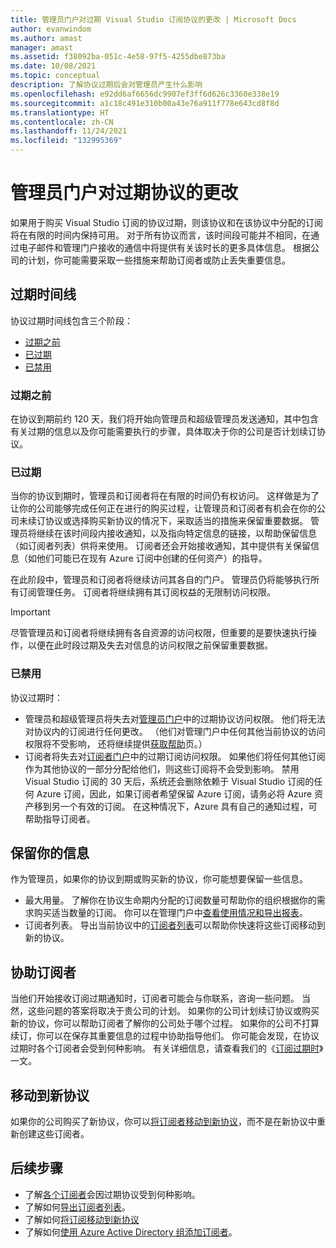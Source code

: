 ```yaml
---
title: 管理员门户对过期 Visual Studio 订阅协议的更改 | Microsoft Docs
author: evanwindom
ms.author: amast
manager: amast
ms.assetid: f38092ba-051c-4e58-97f5-4255dbe873ba
ms.date: 10/08/2021
ms.topic: conceptual
description: 了解协议过期后会对管理员产生什么影响
ms.openlocfilehash: e92dd6af6656dc9907ef3ff6d626c3360e338e19
ms.sourcegitcommit: a1c18c491e310b00a43e76a911f778e643cd8f8d
ms.translationtype: HT
ms.contentlocale: zh-CN
ms.lasthandoff: 11/24/2021
ms.locfileid: "132995369"
---
```

# <a name="admin-portal-changes-for-expired-agreements"></a>管理员门户对过期协议的更改
如果用于购买 Visual Studio 订阅的协议过期，则该协议和在该协议中分配的订阅将在有限的时间内保持可用。  对于所有协议而言，该时间段可能并不相同，在通过电子邮件和管理门户接收的通信中将提供有关该时长的更多具体信息。  根据公司的计划，你可能需要采取一些措施来帮助订阅者或防止丢失重要信息。

## <a name="expiration-timeline"></a>过期时间线 
协议过期时间线包含三个阶段：
- [过期之前](#prior-to-expiration)
- [已过期](#expired)
- [已禁用](#disabled)

### <a name="prior-to-expiration"></a>过期之前
在协议到期前约 120 天，我们将开始向管理员和超级管理员发送通知，其中包含有关过期的信息以及你可能需要执行的步骤，具体取决于你的公司是否计划续订协议。 

### <a name="expired"></a>已过期
当你的协议到期时，管理员和订阅者将在有限的时间仍有权访问。  这样做是为了让你的公司能够完成任何正在进行的购买过程，让管理员和订阅者有机会在你的公司未续订协议或选择购买新协议的情况下，采取适当的措施来保留重要数据。  管理员将继续在该时间段内接收通知，以及指向特定信息的链接，以帮助保留信息（如订阅者列表）供将来使用。  订阅者还会开始接收通知，其中提供有关保留信息（如他们可能已在现有 Azure 订阅中创建的任何资产）的指导。  

在此阶段中，管理员和订阅者将继续访问其各自的门户。  管理员仍将能够执行所有订阅管理任务。  订阅者将继续拥有其订阅权益的无限制访问权限。  

> [!IMPORTANT]
> 尽管管理员和订阅者将继续拥有各自资源的访问权限，但重要的是要快速执行操作，以便在此时段过期及失去对信息的访问权限之前保留重要数据。

### <a name="disabled"></a>已禁用
协议过期时：
- 管理员和超级管理员将失去对[管理员门户](https://manage.visualstudio.com)中的过期协议访问权限。  他们将无法对协议内的订阅进行任何更改。  （他们对管理门户中任何其他当前协议的访问权限将不受影响，  还将继续提供[获取帮助](https://manage.visualstudio.com/gethelp)页。）
- 订阅者将失去对[订阅者门户](https://my.visualstudio.com)中的过期订阅访问权限。  如果他们将任何其他订阅作为其他协议的一部分分配给他们，则这些订阅将不会受到影响。 禁用 Visual Studio 订阅的 30 天后，系统还会删除依赖于 Visual Studio 订阅的任何 Azure 订阅，因此，如果订阅者希望保留 Azure 订阅，请务必将 Azure 资产移到另一个有效的订阅。  在这种情况下，Azure 具有自己的通知过程，可帮助指导订阅者。  

## <a name="preserving-your-information"></a>保留你的信息
作为管理员，如果你的协议到期或购买新的协议，你可能想要保留一些信息。 
- 最大用量。  了解你在协议生命期内分配的订阅数量可帮助你的组织根据你的需求购买适当数量的订阅。  你可以在管理门户中[查看使用情况和导出报表](maximum-usage.md)。  
- 订阅者列表。  导出当前协议中的[订阅者列表](exporting-subscriptions.md)可以帮助你快速将这些订阅移动到新的协议。  

## <a name="assisting-subscribers"></a>协助订阅者
当他们开始接收订阅过期通知时，订阅者可能会与你联系，咨询一些问题。  当然，这些问题的答案将取决于贵公司的计划。  如果你的公司计划续订协议或购买新的协议，你可以帮助订阅者了解你的公司处于哪个过程。  如果你的公司不打算续订，你可以在保存其重要信息的过程中协助指导他们。  你可能会发现，在协议过期时各个订阅者会受到何种影响。 有关详细信息，请查看我们的《[订阅过期时](subscription-expiration.md)》一文。 

## <a name="moving-to-a-new-agreement"></a>移动到新协议
如果你的公司购买了新协议，你可以[将订阅者移动到新协议](migrate-subscriptions.md)，而不是在新协议中重新创建这些订阅者。  

## <a name="next-steps"></a>后续步骤
- 了解[各个订阅者](subscription-expiration.md)会因过期协议受到何种影响。
- 了解如何[导出订阅者列表](exporting-subscriptions.md)。
- 了解如何[将订阅移动到新协议](migrate-subscriptions.md)
- 了解如何[使用 Azure Active Directory 组添加订阅者](assign-license-bulk.md#use-azure-active-directory-groups-to-assign-subscriptions)。
